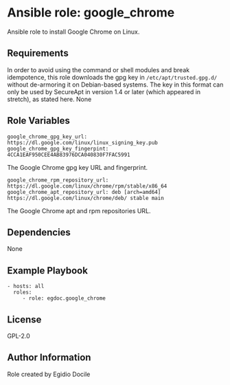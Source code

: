 Ansible role: google_chrome
=========

Ansible role to install Google Chrome on Linux.

Requirements
------------
In order to avoid using the command or shell modules and break idempotence,
this role downloads the gpg key in `/etc/apt/trusted.gpg.d/` without de-armoring it on
Debian-based systems. The key in this format can only be used by SecureApt in
version 1.4 or later (which appeared in stretch), as stated here.
None

Role Variables
--------------

    google_chrome_gpg_key_url: https://dl.google.com/linux/linux_signing_key.pub
    google_chrome_gpg_key_fingerpint: 4CCA1EAF950CEE4AB83976DCA040830F7FAC5991

The Google Chrome gpg key URL and fingerprint.

    google_chrome_rpm_repository_url: https://dl.google.com/linux/chrome/rpm/stable/x86_64
    google_chrome_apt_repository_url: deb [arch=amd64] https://dl.google.com/linux/chrome/deb/ stable main

The Google Chrome apt and rpm repositories URL.


Dependencies
------------

None

Example Playbook
----------------

    - hosts: all
      roles:
         - role: egdoc.google_chrome

License
-------

GPL-2.0

Author Information
------------------

Role created by Egidio Docile
